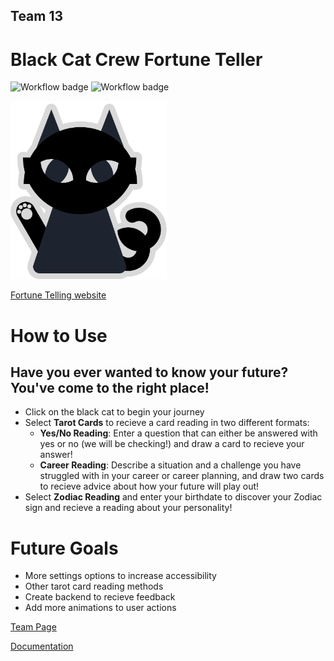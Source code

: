 ## Team 13
# Black Cat Crew Fortune Teller

![Workflow badge](https://github.com/cse110-sp23-group13/cse110-sp23-group13/actions/workflows/node.js.yml/badge.svg)
![Workflow badge](https://github.com/cse110-sp23-group13/cse110-sp23-group13/actions/workflows/jsdoc.yml/badge.svg)

[<img src="admin/branding/catbubble.png" alt="Black Cat Logo" width="250">](https://cse110-sp23-group13.github.io/cse110-sp23-group13/Fortune-Teller)

[Fortune Telling website](https://cse110-sp23-group13.github.io/cse110-sp23-group13/Fortune-Teller)

# How to Use

## Have you ever wanted to know your future? You've come to the right place!
- Click on the black cat to begin your journey
- Select **Tarot Cards** to recieve a card reading in two different formats:
    - **Yes/No Reading**: Enter a question that can either be answered with yes or no (we will be checking!) and draw a card to recieve your answer!
    - **Career Reading**: Describe a situation and a challenge you have struggled with in your career or career planning, and draw two cards to recieve advice about how your future will play out!
- Select **Zodiac Reading** and enter your birthdate to discover your Zodiac sign and recieve a reading about your personality!

# Future Goals
- More settings options to increase accessibility
- Other tarot card reading methods
- Create backend to recieve feedback
- Add more animations to user actions


[Team Page](/admin/team.md)

[Documentation](https://cse110-sp23-group13.github.io/cse110-sp23-group13/out/)

